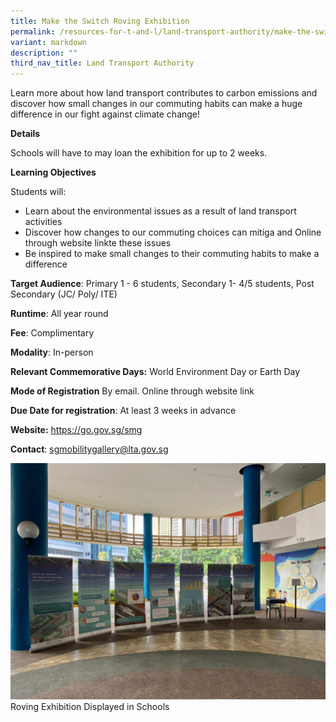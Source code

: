 ```yaml
---
title: Make the Switch Roving Exhibition
permalink: /resources-for-t-and-l/land-transport-authority/make-the-switch/
variant: markdown
description: ""
third_nav_title: Land Transport Authority
---
```

Learn more about how land transport contributes to carbon emissions and discover how small changes in our commuting habits can make a huge difference in our fight against climate change!

**Details**

Schools will have to may loan the exhibition for up to 2 weeks.

**Learning Objectives**

Students will: 
* Learn about the environmental issues as a result of land transport activities 
* Discover how changes to our commuting choices can mitiga and Online through website linkte these issues
* Be inspired to make small changes to their commuting habits to make a difference

**Target Audience**: Primary 1 - 6 students, Secondary 1- 4/5 students, Post Secondary (JC/ Poly/ ITE)

**Runtime**: All year round

**Fee**: Complimentary

**Modality**: In-person

**Relevant Commemorative Days:** World Environment Day or Earth Day

**Mode of Registration** By email. Online through website link

**Due Date for registration**: At least 3 weeks in advance

**Website:** https://go.gov.sg/smg

**Contact**: sgmobilitygallery@lta.gov.sg

![](/images/LTA_Roving_exhibitions.JPG)Roving Exhibition Displayed in Schools